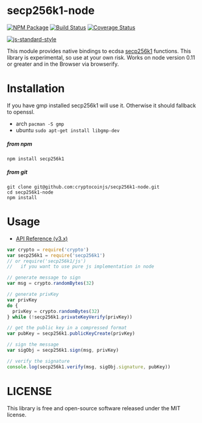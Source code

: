 # secp256k1-node

[![NPM Package](https://img.shields.io/npm/v/secp256k1.svg?style=flat-square)](https://www.npmjs.org/package/secp256k1)
[![Build Status](https://img.shields.io/travis/cryptocoinjs/secp256k1-node.svg?branch=master&style=flat-square)](https://travis-ci.org/cryptocoinjs/secp256k1-node)
[![Coverage Status](https://img.shields.io/coveralls/cryptocoinjs/secp256k1-node.svg?style=flat-square)](https://coveralls.io/r/cryptocoinjs/secp256k1-node)

[![js-standard-style](https://cdn.rawgit.com/feross/standard/master/badge.svg)](https://github.com/feross/standard)

This module provides native bindings to ecdsa [secp256k1](https://github.com/bitcoin/secp256k1) functions.
This library is experimental, so use at your own risk. Works on node version 0.11 or greater and in the Browser via browserify.

# Installation

If you have gmp installed secp256k1 will use it. Otherwise it should fallback to openssl.
* arch `pacman -S gmp`
* ubuntu `sudo apt-get install libgmp-dev`

##### from npm

`npm install secp256k1`

##### from git

```
git clone git@github.com:cryptocoinjs/secp256k1-node.git
cd secp256k1-node
npm install
```

# Usage

* [API Reference (v3.x)](API.md)

```js
var crypto = require('crypto')
var secp256k1 = require('secp256k1')
// or require('secp256k1/js')
//   if you want to use pure js implementation in node

// generate message to sign
var msg = crypto.randomBytes(32)

// generate privKey
var privKey
do {
  privKey = crypto.randomBytes(32)
} while (!secp256k1.privateKeyVerify(privKey))

// get the public key in a compressed format
var pubKey = secp256k1.publicKeyCreate(privKey)

// sign the message
var sigObj = secp256k1.sign(msg, privKey)

// verify the signature
console.log(secp256k1.verify(msg, sigObj.signature, pubKey))
```

# LICENSE

This library is free and open-source software released under the MIT license.
